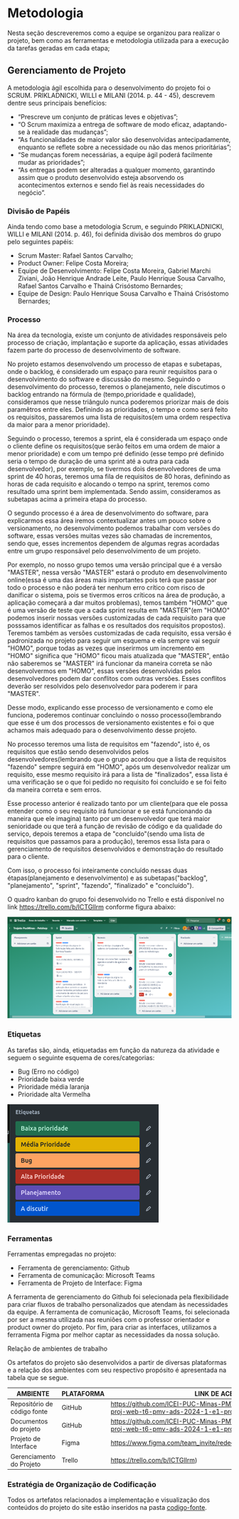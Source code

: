 
# Metodologia

Nesta seção descreveremos como a equipe se organizou para realizar o projeto, bem como as ferramentas e metodologia utilizada para a execução da tarefas geradas em cada etapa;

## Gerenciamento de Projeto

A metodologia ágil escolhida para o desenvolvimento do projeto foi o SCRUM. PRIKLADNICKI, WILLI e MILANI (2014. p. 44 - 45), descrevem dentre seus principais benefícios:

- “Prescreve um conjunto de práticas leves e objetivas”;
- “O Scrum maximiza a entrega de software de modo eficaz, adaptando-se à realidade das mudanças”;
- “As funcionalidades de maior valor são desenvolvidas antecipadamente, enquanto se reflete sobre a necessidade ou não das menos prioritárias”;
- “Se mudanças forem necessárias, a equipe ágil poderá facilmente mudar as prioridades”;
- “As entregas podem ser alteradas a qualquer momento, garantindo assim que o produto desenvolvido esteja absorvendo os acontecimentos externos e sendo fiel às reais necessidades do negócio”.

### Divisão de Papéis

Ainda tendo como base a metodologia Scrum, e seguindo PRIKLADNICKI, WILLI e MILANI (2014. p. 46), foi definida divisão dos membros do grupo pelo seguintes papéis:
- Scrum Master: Rafael Santos Carvalho;
- Product Owner: Felipe Costa Moreira;
- Equipe de Desenvolvimento: Felipe Costa Moreira, Gabriel Marchi Ziviani, João Henrique Andrade Leite, Paulo Henrique Sousa Carvalho, Rafael Santos Carvalho e Thainá Crisóstomo Bernardes; 
- Equipe de Design: Paulo Henrique Sousa Carvalho e Thainá Crisóstomo Bernardes; 

### Processo

Na área da tecnologia, existe um conjunto de atividades responsáveis pelo processo de criação, implantação e suporte da aplicação, essas atividades fazem parte do processo de desenvolvimento de software.

No projeto estamos desenvolvendo um processo de etapas e subetapas, onde o backlog, é considerado um espaço para reunir requisitos para o desenvolvimento do software e discussão do mesmo. Seguindo o desenvolvimento do processo, teremos o planejamento, nele discutimos o backlog entrando na fórmula de (tempo,prioridade e qualidade), consideramos que nesse triângulo nunca poderemos priorizar mais de dois paramêtros entre eles. Definindo as prioridades, o tempo e como será feito os requisitos, passaremos uma lista de requisitos(em uma ordem respectiva da maior para a menor prioridade).

Seguindo o processo, teremos a sprint, ela é considerada um espaço onde o cliente define os requisitos(que serão feitos em uma ordem de maior a menor prioridade) e com um tempo pré definido (esse tempo pré definido seria o tempo de duração de uma sprint até a outra para cada desenvolvedor), por exemplo, se tivermos dois desenvolvedores de uma sprint de 40 horas, teremos uma fila de requisitos de 80 horas, definindo as horas de cada requisito e alocando o tempo na sprint, teremos como resultado uma sprint bem implementada. 
Sendo assim, consideramos as subetapas acima a primeira etapa do processo.

O segundo processo é a área de desenvolvimento do software, para explicarmos essa área iremos contextualizar antes um pouco sobre o versionamento, no desenvolvimento podemos trabalhar com versões do software, essas versões muitas vezes são chamadas de incrementos, sendo que, esses incrementos dependem de algumas regras acordadas entre um grupo responsável pelo desenvolvimento de um projeto. 

Por exemplo, no nosso grupo temos uma versão principal que é a versão "MASTER", nessa versão "MASTER" estará o produto em desenvolvimento online(essa é uma das áreas mais importantes pois terá que passar por todo o processo e não poderá ter nenhum erro crítico com risco de danificar o sistema, pois se tivermos erros críticos na área de produção, a aplicação começará a dar muitos problemas), temos também "HOMO" que é uma versão de teste que a cada sprint resulta em "MASTER"(em "HOMO" podemos inserir nossas versões customizadas de cada requisito para que posssamos identificar as falhas e os resultados dos requisitos propostos). Teremos também as versões customizadas de cada requisito, essa versão é padronizada no projeto para seguir um esquema e ela sempre vai seguir "HOMO", porque todas as vezes que inserirmos um incremento em "HOMO" significa que "HOMO" ficou mais atualizada que "MASTER", então não saberemos se "MASTER" irá funcionar da maneira correta se não desenvolvermos em "HOMO", essas versões desenvolvidas pelos desenvolvedores podem dar conflitos com outras versões. Esses conflitos deverão ser resolvidos pelo desenvolvedor para poderem ir para "MASTER". 

Desse modo, explicando esse processo de versionamento e como ele funciona, poderemos continuar concluindo o nosso processo(lembrando que esse é um dos processos de versionamento existentes e foi o que achamos mais adequado para o desenvolvimento desse projeto.

No processo teremos uma lista de requisitos em "fazendo", isto é, os requisitos que estão sendo desenvolvidos pelos desenvolvedores(lembrando que o grupo acordou que a lista de requisitos "fazendo" sempre seguirá em "HOMO", após um desenvolvedor realizar um requisito, esse mesmo requisito irá para a lista de "finalizados", essa lista é uma verificação se o que foi pedido no requisito foi concluído e se foi feito da maneira correta e sem erros. 

Esse processo anterior é realizado tanto por um cliente(para que ele possa entender como o seu requisito irá funcionar e se está funcionando da maneira que ele imagina) tanto por um desenvolvedor que terá maior senioridade ou que terá a função de revisão de código e da qualidade do serviço, depois teremos a etapa de "concluído"(sendo uma lista de requisitos que passamos para a produção), teremos essa lista para o gerenciamento de requisitos desenvolvidos e demonstração do resultado para o cliente. 

Com isso, o processo foi inteiramente concluído nessas duas étapas(planejamento e desenvolvimento) e as subetapas("backlog", "planejamento", "sprint", "fazendo", "finalizado" e "concluído").

O quadro kanban do grupo foi desenvolvido no Trello e está disponível no link https://trello.com/b/ICTGlIrm conforme figura abaixo:

<img src= "documentos/img/Trello PucPet.png" />



### Etiquetas
<p>As tarefas são, ainda, etiquetadas em função da natureza da atividade e seguem o seguinte esquema de cores/categorias:</p>

<ul>
  <li>Bug (Erro no código)</li>
  <li>Prioridade baixa verde</li>
  <li>Prioridade média laranja</li>
  <li>Prioridade alta Vermelha</li>
</ul>

<img src="img/Trello_Etiquetas.png" />
  
### Ferramentas
Ferramentas empregadas no projeto:

- Ferramenta de gerenciamento: Github
- Ferramenta de comunicação: Microsoft Teams
- Ferramenta de Projeto de Interface: Figma

A ferramenta de gerenciamento do Github foi selecionada pela flexibilidade para criar fluxos de trabalho personalizados que atendam às necessidades da equipe. A ferramenta de comunicação, Microsoft Teams, foi selecionada por ser a mesma utilizada nas reuniões com o professor orientador e product owner do projeto. Por fim, para criar as interfaces, utilizamos a ferramenta Figma por melhor captar as necessidades da nossa solução.

Relação de ambientes de trabalho

Os artefatos do projeto são desenvolvidos a partir de diversas plataformas e a relação dos ambientes com seu respectivo propósito é apresentada na tabela que se segue.

| AMBIENTE                            | PLATAFORMA                         | LINK DE ACESSO                         |
|-------------------------------------|------------------------------------|----------------------------------------|
| Repositório de código fonte         | GitHub                             |https://github.com/ICEI-PUC-Minas-PMV-ADS/pmv-ads-2024-1-e1-proj-web-t6-pmv-ads-2024-1-e1-projeto_gpetshop)                        |
| Documentos do projeto               | GitHub                             | https://github.com/ICEI-PUC-Minas-PMV-ADS/pmv-ads-2024-1-e1-proj-web-t6-pmv-ads-2024-1-e1-projeto_gpetshop)                           |
| Projeto de Interface                | Figma                              | https://www.figma.com/team_invite/redeem/Ysdx2563qTHpcuRLnCZKUn)                           |
| Gerenciamento do Projeto            | Trello                    | https://trello.com/b/ICTGlIrm)                           |


### Estratégia de Organização de Codificação 

Todos os artefatos relacionados a implementação e visualização dos conteúdos do projeto do site estão inseridos na pasta [codigo-fonte](https://github.com/ICEI-PUC-Minas-PMV-ADS/pmv-ads-2024-1-e1-proj-web-t6-pmv-ads-2024-1-e1-projeto_gpetshop/tree/main/codigo-fonte).
